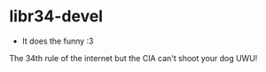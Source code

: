 # libr34-devel
- It does the funny :3

The 34th rule of the internet but the CIA can't shoot your dog UWU!